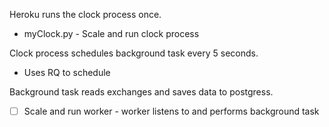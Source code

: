 
Heroku runs the clock process once.
- myClock.py - Scale and run clock process

Clock process schedules background task every 5 seconds.
- Uses RQ to schedule

Background task reads exchanges and saves data to postgress.
- [ ] Scale and run worker - worker listens to and performs background task

